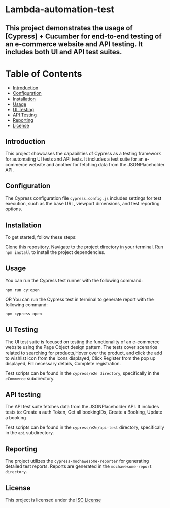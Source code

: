 # Lambda-automation-test


## This project demonstrates the usage of [Cypress] + Cucumber for end-to-end testing of an e-commerce website and API testing. It includes both UI and API test suites.

# Table of Contents
- [Introduction](#introduction)
- [Configuration](#configuration)
- [Installation](#installation)
- [Usage](#usage)
- [UI Testing](#ui-testing)
- [API Testing](#api-testing)
- [Reporting](#reporting)
- [License](#license)

## Introduction
This project showcases the capabilities of Cypress as a testing framework for automating UI tests and API tests. It includes a test suite for an e-commerce website and another for fetching data from the JSONPlaceholder API.

## Configuration
The Cypress configuration file `cypress.config.js` includes settings for test execution, such as the base URL, viewport dimensions, and test reporting options.

## Installation
To get started, follow these steps:

Clone this repository.
Navigate to the project directory in your terminal.
Run `npm install` to install the project dependencies.

## Usage
You can run the Cypress test runner with the following command:

```npm run cy:open```

OR You can run the Cypress test in terminal to generate report with the following command:

```npm cypress open```

## UI Testing
The UI test suite is focused on testing the functionality of an e-commerce website using the Page Object design pattern. The tests cover scenarios related to searching for products,Hover over the product, and click the add to wishlist icon from the icons
displayed, Click Register from the pop up displayed, Fill necessary details, Complete registration.

Test scripts can be found in the `cypress/e2e directory`, specifically in the `eCommerce` subdirectory.

## API testing
The API test suite fetches data from the JSONPlaceholder API. It includes tests to: Create a auth Token, Get all bookingIDs, Create a Booking, Update a booking

Test scripts can be found in the `cypress/e2e/api-test` directory, specifically in the `api` subdirectory.

## Reporting
The project utilizes the `cypress-mochawesome-reporter` for generating detailed test reports. Reports are generated in the `mochawesome-report directory`.

## License
This project is licensed under the [ISC License](https://github.com/oluwabuddy/lamba-automation-test/blob/main/LICENSE)
